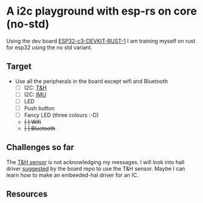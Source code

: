# A i2c playground with esp-rs on core (no-std)

Using the dev board [ESP32-c3-DEVKIT-RUST-1](1) I am training myself on rust for esp32 using the no std variant.

## Target

- Use all the peripherals in the board except wifi and Bluetooth
    - [ ] I2C: [T&H](2)
    - [ ] I2C: [IMU](3)
    - [ ] LED
    - [ ] Push button
    - [ ] Fancy LED (three colours :-D)
    - ~~[ ] Wifi~~  
    - ~~[ ] Bluetooth~~ 

## Challenges so far

The [T&H sensor](https://sensirion.com/media/documents/643F9C8E/63A5A436/Datasheet_SHTC3.pdf) is not acknowledging my messages. I will look into hall driver [suggested](4) by the board repo to use the T&H sensor. Maybe I can learn how to make an embeeded-hal driver for an IC.

## Resources

[1]: https://github.com/esp-rs/esp-rust-board
[2]: https://sensirion.com/media/documents/643F9C8E/63A5A436/Datasheet_SHTC3.pdf
[3]: https://invensense.tdk.com/download-pdf/icm-42670-p-datasheet/
[4]: https://github.com/esp-rs/esp-rust-board?tab=readme-ov-file#i2c-peripherals